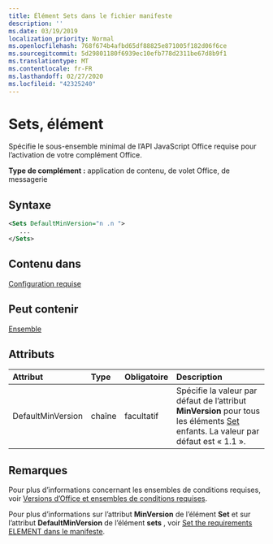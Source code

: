 ```yaml
---
title: Élément Sets dans le fichier manifeste
description: ''
ms.date: 03/19/2019
localization_priority: Normal
ms.openlocfilehash: 768f674b4afbd65df88825e871005f182d06f6ce
ms.sourcegitcommit: 5d29801180f6939ec10efb778d2311be67d8b9f1
ms.translationtype: MT
ms.contentlocale: fr-FR
ms.lasthandoff: 02/27/2020
ms.locfileid: "42325240"
---
```

# <a name="sets-element"></a>Sets, élément

Spécifie le sous-ensemble minimal de l’API JavaScript Office requise pour l’activation de votre complément Office.

**Type de complément :** application de contenu, de volet Office, de messagerie

## <a name="syntax"></a>Syntaxe

```XML
<Sets DefaultMinVersion="n .n ">
   ...
</Sets>
```

## <a name="contained-in"></a>Contenu dans

[Configuration requise](requirements.md)

## <a name="can-contain"></a>Peut contenir

[Ensemble](set.md)

## <a name="attributes"></a>Attributs

|**Attribut**|**Type**|**Obligatoire**|**Description**|
|:-----|:-----|:-----|:-----|
|DefaultMinVersion|chaîne|facultatif|Spécifie la valeur par défaut de l’attribut **MinVersion** pour tous les éléments [Set](set.md) enfants. La valeur par défaut est « 1.1 ».|

## <a name="remarks"></a>Remarques

Pour plus d’informations concernant les ensembles de conditions requises, voir [Versions d’Office et ensembles de conditions requises](/office/dev/add-ins/develop/office-versions-and-requirement-sets).

Pour plus d’informations sur l’attribut **MinVersion** de l’élément **Set** et sur l’attribut **DefaultMinVersion** de l’élément **sets** , voir [Set the requirements ELEMENT dans le manifeste](/office/dev/add-ins/develop/specify-office-hosts-and-api-requirements#set-the-requirements-element-in-the-manifest).

